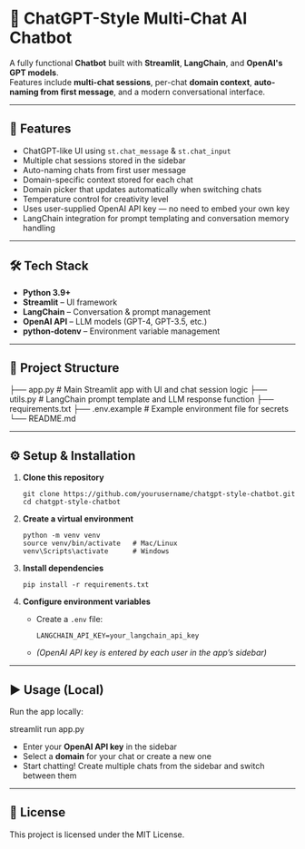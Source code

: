 # 💬 ChatGPT-Style Multi-Chat AI Chatbot

A fully functional **Chatbot** built with **Streamlit**, **LangChain**, and **OpenAI's GPT models**.  
Features include **multi-chat sessions**, per-chat **domain context**, **auto-naming from first message**, and a modern conversational interface.

---

## 🚀 Features

- ChatGPT-like UI using `st.chat_message` & `st.chat_input`
- Multiple chat sessions stored in the sidebar
- Auto-naming chats from first user message
- Domain-specific context stored for each chat
- Domain picker that updates automatically when switching chats
- Temperature control for creativity level
- Uses user-supplied OpenAI API key — no need to embed your own key
- LangChain integration for prompt templating and conversation memory handling

---

## 🛠️ Tech Stack

- **Python 3.9+**
- **Streamlit** – UI framework
- **LangChain** – Conversation & prompt management
- **OpenAI API** – LLM models (GPT-4, GPT-3.5, etc.)
- **python-dotenv** – Environment variable management

---

## 📂 Project Structure

├── app.py # Main Streamlit app with UI and chat session logic
├── utils.py # LangChain prompt template and LLM response function
├── requirements.txt
├── .env.example # Example environment file for secrets
└── README.md


---

## ⚙️ Setup & Installation

1. **Clone this repository**
    ```
    git clone https://github.com/yourusername/chatgpt-style-chatbot.git
    cd chatgpt-style-chatbot
    ```

2. **Create a virtual environment**
    ```
    python -m venv venv
    source venv/bin/activate   # Mac/Linux
    venv\Scripts\activate      # Windows
    ```

3. **Install dependencies**
    ```
    pip install -r requirements.txt
    ```

4. **Configure environment variables**

    - Create a `.env` file:
        ```
        LANGCHAIN_API_KEY=your_langchain_api_key
        ```
    - *(OpenAI API key is entered by each user in the app’s sidebar)*

---

## ▶️ Usage (Local)

Run the app locally:

streamlit run app.py

- Enter your **OpenAI API key** in the sidebar
- Select a **domain** for your chat or create a new one
- Start chatting! Create multiple chats from the sidebar and switch between them

---

## 📜 License

This project is licensed under the MIT License.